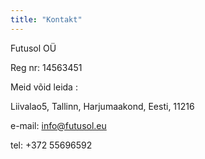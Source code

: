 ```yaml
---
title: "Kontakt"
---
```


Futusol OÜ

Reg nr: 14563451

Meid võid leida :

Liivalao5, Tallinn, Harjumaakond, Eesti, 11216

e-mail: info@futusol.eu

tel: +372 55696592